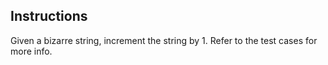 ## Instructions

Given a bizarre string, increment the string by 1. Refer to the test cases for more info.